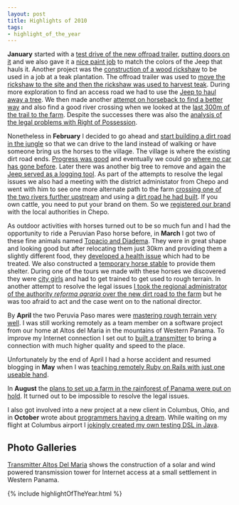 ```yaml
---
layout: post
title: Highlights of 2010
tags:
- highlight_of_the_year
---
```

**January** started with a [test drive of the new offroad trailer](/2010/01/04/going-off-the-road-with-our-homemade-trailer.html), [putting doors on it](/2010/01/05/doors-for-the-offroad-trailer.html) and we also gave it a [nice paint job](/2010/01/07/nice-doors-and-final-paint-job-for-the-offroad-trailer.html) to match the colors of the Jeep that hauls it. Another project was the [construction of a wood rickshaw](/2010/01/09/wood-rickshaw.html) to be used in a job at a teak plantation. The offroad trailer was used to [move the rickshaw to the site and then the rickshaw was used to harvest teak](/2010/01/10/very-pleased-with-the-wood-transport-rikshaw.html). During more exploration to find an access road we had to use the [Jeep to haul away a tree](/2010/01/26/hauling-a-tree-with-the-jeep.html). We then made another [attempt on horseback to find a better way](/2010/01/27/a-path-on-top.html) and also find a good river crossing when we looked at the [last 300m of the trail to the farm](/2010/01/28/the-last-300-meters.html). Despite the successes there was also the [analysis of the legal problems with Right of Possession](/2010/01/30/analysis-of-legal-problems-with-right-of-possession.html).

Nonetheless in **February** I decided to go ahead and [start building a dirt road in the jungle](/2010/02/02/we-are-building-a-dirt-road-in-the-jungle.html) so that we can drive to the land instead of walking or have someone bring us the horses to the village. The village is where the existing dirt road ends. [Progress was good](/2010/02/04/progress-on-our-dirt-road.html) and eventually we could go [where no car has gone before](/2010/02/07/where-no-car-has-gone-before-what-a-great-feeling.html). Later there was another big tree to remove and again the [Jeep served as a logging tool](/2010/02/13/jeep-as-logging-tool.html). As part of the attempts to resolve the legal issues we also had a meeting with the district administator from Chepo and went with him to see one more alternate path to the farm [crossing one of the two rivers further upstream](/2010/02/15/crossing-the-brazo-de-chuluganti-river.html) and using a [dirt road he had built](/2010/02/18/meeting-with-the-district-administrator-to-complete-the-road.html). If you own cattle, you need to put your brand on them. So we [registered our brand](/2010/02/17/registering-our-brand.html) with the local authorities in Chepo.

As outdoor activities with horses turned out to be so much fun and I had the opportunity to ride a Peruvian Paso horse before, in **March** I got two of these fine animals named [Topacio and Diadema](/2010/03/01/fine-peruvian-horses.html). They were in great shape and looking good but after relocating them just 30km and providing them a slightly different food, they [developed a health issue](/2010/03/07/30-km-and-different-food-can-have-a-dramatic-effect-on-a-horses-health.html) which had to be treated. We also constructed a [temporary horse stable](/2010/03/10/building-a-temporary-horse-stable.html) to provide them shelter. During one of the tours we made with these horses we discovered they were [city girls](/2010/03/23/city-girls-too-afraid-of-creeks.html) and had to get trained to get used to rough terrain. In another attempt to resolve the legal issues [I took the regional administrator of the authority *reforma agraria* over the new dirt road to the farm](/2010/03/17/right-of-possession-and-local-authorities-that-fear-to-act.html) but he was too afraid to act and the case went on to the national director.

By **April** the two Peruvia Paso mares were [mastering rough terrain very well](/2010/04/04/peruvian-mares-mastering-rough-terrain-very-well.html). I was still working remotely as a team member on a software project from our home at Altos del Maria in the mountains of Western Panama. To improve my Internet connection I set out to [built a transmitter](/2010/04/12/building-a-transmitter-over-the-weekend.html) to bring a connection with much higher quality and speed to the place. 

Unfortunately by the end of April I had a horse accident and resumed blogging in **May** when I was [teaching remotely Ruby on Rails with just one useable hand](/2010/05/19/teaching-one-handed-ruby-on-rails-after-an-accident.html).

In **August** the [plans to set up a farm in the rainforest of Panama were put on hold](/2010/08/06/farm-plans-on-hold-due-to-authority-dragging-their-feet.html). It turned out to be impossible to resolve the legal issues.

I also got involved into a new project at a new client in Columbus, Ohio, and in **October** wrote about [programmers having a dream](/2010/10/17/cucumber-when-programmers-have-a-dream.html). While waiting on my flight at Columbus airport I [jokingly created my own testing DSL in Java](/2010/10/31/build-your-own-testing-dsl.html).


## Photo Galleries

[Transmitter Altos Del Maria](TransmitterAltosDelMaria/) shows the construction of a solar and wind powered transmission tower for Internet access at a small settlement in Western Panama.

{% include highlightOfTheYear.html %}
